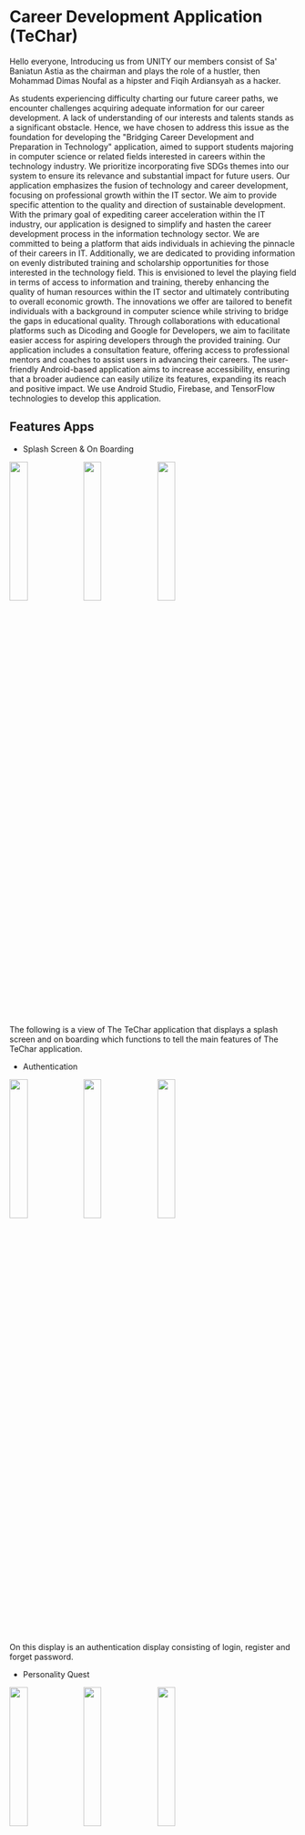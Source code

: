 # Career Development Application (TeChar)

Hello everyone, Introducing us from UNITY our members consist of Sa' Baniatun Astia as the chairman and plays the role of a hustler, then Mohammad Dimas Noufal as a hipster and Fiqih Ardiansyah as a hacker. 

As students experiencing difficulty charting our future career paths, we encounter challenges acquiring adequate information for our career development. A lack of understanding of our interests and talents stands as a significant obstacle. Hence, we have chosen to address this issue as the foundation for developing the "Bridging Career Development and Preparation in Technology" application, aimed to support students majoring in computer science or related fields interested in careers within the technology industry. We prioritize incorporating five SDGs themes into our system to ensure its relevance and substantial impact for future users. Our application emphasizes the fusion of technology and career development, focusing on professional growth within the IT sector. We aim to provide specific attention to the quality and direction of sustainable development. With the primary goal of expediting career acceleration within the IT industry, our application is designed to simplify and hasten the career development process in the information technology sector. We are committed to being a platform that aids individuals in achieving the pinnacle of their careers in IT. Additionally, we are dedicated to providing information on evenly distributed training and scholarship opportunities for those interested in the technology field. This is envisioned to level the playing field in terms of access to information and training, thereby enhancing the quality of human resources within the IT sector and ultimately contributing to overall economic growth. The innovations we offer are tailored to benefit individuals with a background in computer science while striving to bridge the gaps in educational quality. Through collaborations with educational platforms such as Dicoding and Google for Developers, we aim to facilitate easier access for aspiring developers through the provided training. Our application includes a consultation feature, offering access to professional mentors and coaches to assist users in advancing their careers. The user-friendly Android-based application aims to increase accessibility, ensuring that a broader audience can easily utilize its features, expanding its reach and positive impact. We use Android Studio, Firebase, and TensorFlow technologies to develop this application.

## Features Apps
- Splash Screen & On Boarding

<img src="https://github.com/dimasnoufal/Buku_Catatan_Permateri/assets/89957981/37f7e74e-fc2a-4adf-a4eb-eea31d0158d8" width=25% height=25%> <img src="https://github.com/dimasnoufal/Buku_Catatan_Permateri/assets/89957981/d7e6a289-9947-44b2-94fd-3c6e1bd60ae4" width=25% height=25%> <img src="https://github.com/dimasnoufal/Buku_Catatan_Permateri/assets/89957981/23a8c0c6-2bc8-43ca-b5f5-446dfcc62f6d" width=25% height=25%>

The following is a view of The TeChar application that displays a splash screen and on boarding which functions to tell the main features of The TeChar application.

- Authentication

<img src="https://github.com/dimasnoufal/Buku_Catatan_Permateri/assets/89957981/87920368-8fde-4db0-864d-fc7d2fe8f3e1" width=25% height=25%> <img src="https://github.com/dimasnoufal/Buku_Catatan_Permateri/assets/89957981/562e82b4-d012-4e53-9ea9-49f85b768bdf" width=25% height=25%> <img src="https://github.com/dimasnoufal/Buku_Catatan_Permateri/assets/89957981/1089ba65-79a8-4379-abed-89364a591440" width=25% height=25%>

On this display is an authentication display consisting of login, register and forget password.
  
- Personality Quest
  
<img src="https://github.com/dimasnoufal/TeChar/assets/89957981/bfe36fd0-2e43-4945-9c78-2918d635f668" width=25% height=25%> <img src="https://github.com/dimasnoufal/Buku_Catatan_Permateri/assets/89957981/7a0699a7-9749-470b-965d-783fa481ff43" width=25% height=25%> <img src="https://github.com/dimasnoufal/Buku_Catatan_Permateri/assets/89957981/510fbc92-8ee2-4110-abb0-d85c731ae212" width=25% height=25%>

On this display is a feature found on the main page, namely personality quest which functions to find out the user's potential.

- IT Career 101

<img src="https://github.com/dimasnoufal/Buku_Catatan_Permateri/assets/89957981/13cec66e-c21c-4268-83df-0814a4118618" width=25% height=25%> <img src="https://github.com/dimasnoufal/Buku_Catatan_Permateri/assets/89957981/8a5bd02c-f6e6-4c58-aa28-8fdc820ec313" width=25% height=25%>

On this display is a feature found on the main page, namely IT Career 101, which is a place to search for information related to the IT field.

- Learning Hub

<img src="https://github.com/dimasnoufal/Buku_Catatan_Permateri/assets/89957981/1775a53b-4244-40b5-a2ed-bf1722d16d74" width=25% height=25%> <img src="https://github.com/dimasnoufal/Buku_Catatan_Permateri/assets/89957981/71d08f9c-ee6a-4ad9-9470-1df706a9f5c2" width=25% height=25%> <img src="https://github.com/dimasnoufal/Buku_Catatan_Permateri/assets/89957981/a0e97a5f-876f-4af7-828f-3e4139e899ed" width=25% height=25%>

In this view, it is a feature found on the main page, namely Learning Hub, which is a feature that tells training places in the IT field.

- Code Quiz

<img src="https://github.com/dimasnoufal/Buku_Catatan_Permateri/assets/89957981/f4e5570b-0cdd-4b63-991a-b619d6d2619c" width=25% height=25%> <img src="https://github.com/dimasnoufal/Buku_Catatan_Permateri/assets/89957981/2ab856d5-10f3-46ae-abb2-c52c7ec2657a" width=25% height=25%> <img src="https://github.com/dimasnoufal/Buku_Catatan_Permateri/assets/89957981/8aa87410-4dfe-4094-9fd8-6f60f64bb111" width=25% height=25%>

On this display is a feature found on the main page, namely Code Quiz which functions to train skills in the IT field.

- News

<img src="https://github.com/dimasnoufal/Buku_Catatan_Permateri/assets/89957981/9bb7f736-3d7c-454e-a0f9-36caba519345" width=25% height=25%> <img src="https://github.com/dimasnoufal/Buku_Catatan_Permateri/assets/89957981/5fc1fc5a-ca51-443e-811f-02c514aa0c64" width=25% height=25%> <img src="https://github.com/dimasnoufal/Buku_Catatan_Permateri/assets/89957981/b2df8235-34e5-4cca-b7c0-67f8abc38aab" width=25% height=25%>

On this display is a feature found on the main page, namely News, which is an information notification feature related to the latest news in the IT field.
  
- Discuss or Community

<img src="https://github.com/dimasnoufal/TeChar/assets/89957981/bfe36fd0-2e43-4945-9c78-2918d635f668" width=25% height=25%> <img src="https://github.com/dimasnoufal/Buku_Catatan_Permateri/assets/89957981/7a0699a7-9749-470b-965d-783fa481ff43" width=25% height=25%> <img src="https://github.com/dimasnoufal/Buku_Catatan_Permateri/assets/89957981/510fbc92-8ee2-4110-abb0-d85c731ae212" width=25% height=25%>

On this display is a feature found on the main page, namely News, which is an information notification feature related to the latest news in the IT field.

- Consultation

<img src="https://github.com/dimasnoufal/Buku_Catatan_Permateri/assets/89957981/395c43d3-2342-423f-8d4d-b8837d04e812" width=25% height=25%> <img src="https://github.com/dimasnoufal/Buku_Catatan_Permateri/assets/89957981/67edc541-3596-42f4-b6bf-2621d1c9591a" width=25% height=25%> 

On this display is a feature found on the main page, namely Discuss or Community which functions to discuss and exchange ideas between users.
